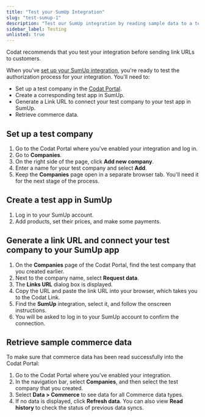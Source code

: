 ```yaml
---
title: "Test your SumUp Integration"
slug: "test-sumup-1"
description: "Test our SumUp integration by reading sample data to a test company"
sidebar_label: Testing
unlisted: true
---
```


Codat recommends that you test your integration before sending link URLs to customers.

When you've [set up your SumUp integration](/integrations/commerce/sumup/set-up-sumup-in-production-1), you're ready to test the authorization process for your integration. You'll need to:

- Set up a test company in the <a href="https://app.codat.io/" target="_blank">Codat Portal</a>.
- Create a corresponding test app in SumUp.
- Generate a Link URL to connect your test company to your test app in SumUp.
- Retrieve commerce data.

## Set up a test company

1. Go to the Codat Portal where you've enabled your integration and log in.
2. Go to **Companies**.
3. On the right side of the page, click **Add new company**.
4. Enter a name for your test company and select **Add**.
5. Keep the **Companies** page open in a separate browser tab. You'll need it for the next stage of the process.

## Create a test app in SumUp

1. Log in to your SumUp account.
2. Add products, set their prices, and make some payments.

## Generate a link URL and connect your test company to your SumUp app

1. On the **Companies** page of the Codat Portal, find the test company that you created earlier.
2. Next to the company name, select **Request data**.
3. The **Links URL** dialog box is displayed.
4. Copy the URL and paste the link URL into your browser, which takes you to the Codat Link.
5. Find the **SumUp** integration, select it, and follow the onscreen instructions.
6. You will be asked to log in to your SumUp account to confirm the connection.

## Retrieve sample commerce data

To make sure that commerce data has been read successfully into the Codat Portal:

1. Go to the Codat Portal where you've enabled your integration.
2. In the navigation bar, select **Companies**, and then select the test company that you created.
3. Select **Data > Commerce** to see data for all Commerce data types.
4. If no data is displayed, click **Refresh data**. You can also view **Read history** to check the status of previous data syncs.
